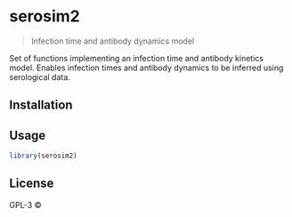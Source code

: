 
# serosim2

> Infection time and antibody dynamics model

Set of functions implementing an infection time and antibody kinetics model. Enables infection times and antibody dynamics to be inferred using serological data.

## Installation

## Usage

```r
library(serosim2)
```

## License

GPL-3 © 
